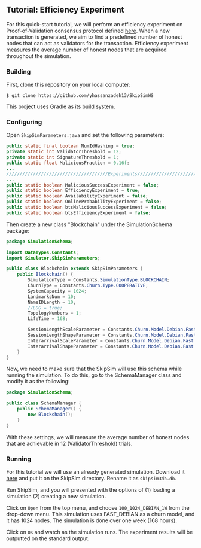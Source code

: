 ## Tutorial: Efficiency Experiment
For this quick-start tutorial, we will perform an efficiency experiment on Proof-of-Validation consensus protocol defined [here](https://www.researchgate.net/publication/332104732_LightChain_A_DHT-based_Blockchain_for_Resource_Constrained_Environments). 
When a new transaction is generated, we aim to find a predefined number of honest nodes that can act as validators for the transaction.
Efficiency experiment measures the average number of honest nodes that are acquired throughout the simulation.
### Building

First, clone this repository on your local computer:

`$ git clone https://github.com/yhassanzadeh13/SkipSimWS` 

This project uses Gradle as its build system.

### Configuring

Open `SkipSimParameters.java` and set the following parameters:
```java
public static final boolean NumIdHashing = true;
private static int ValidatorThreshold = 12;
private static int SignatureThreshold = 1;
public static float MaliciousFraction = 0.16f;
...
//////////////////////////////////////Experiments/////////////////////////////////////////
...
public static boolean MaliciousSuccessExperiment = false;
public static boolean EfficiencyExperiment = true;
public static boolean AvailabilityExperiment = false;
public static boolean OnlineProbabilityExperiment = false;
public static boolean btsMaliciousSuccessExperiment = false;
public static boolean btsEfficiencyExperiment = false;
```
Then create a new class "Blockchain" under the SimulationSchema package:
```java
package SimulationSchema;

import DataTypes.Constants;
import Simulator.SkipSimParameters;

public class Blockchain extends SkipSimParameters {
    public Blockchain() {
        SimulationType = Constants.SimulationType.BLOCKCHAIN;
        ChurnType = Constants.Churn.Type.COOPERATIVE;
        SystemCapacity = 1024;
        LandmarksNum = 10;
        NameIDLength = 10;
        //LOG = true;
        TopologyNumbers = 1;
        LifeTime = 168;

        SessionLengthScaleParameter = Constants.Churn.Model.Debian.Fast.SessionLength.Scale;
        SessionLengthShapeParameter = Constants.Churn.Model.Debian.Fast.SessionLength.Shape;
        InterarrivalScaleParameter = Constants.Churn.Model.Debian.Fast.SessionInterarrival.Scale;
        InterarrivalShapeParameter = Constants.Churn.Model.Debian.Fast.SessionInterarrival.Shape;
    }
}
```
Now, we need to make sure that the SkipSim will use this schema while running the simulation. To do this, go to the SchemaManager
class and modify it as the following:
```java
package SimulationSchema;

public class SchemaManager {
    public SchemaManager() {
        new Blockchain();
    }
}
```
With these settings, we will measure the average number of honest nodes that are achievable in 12 (ValidatorThreshold) trials.

### Running
For this tutorial we will use an already generated simulation. Download it [here](#) and put it on the SkipSim directory. Rename it as `skipsim3db.db`.

Run SkipSim, and you will presented with the options of
(1) loading a simulation
(2) creating a new simulation. 

Click on `Open` from the top menu, and choose `100_1024_DEBIAN_1W` from the drop-down menu. 
This simulation uses FAST_DEBIAN as a churn model, and it has 1024 nodes. The simulation is done over one week (168 hours).

Click on `OK` and watch as the simulation runs. The experiment results will be outputted on the standard output.
